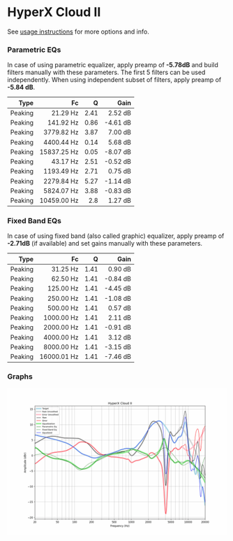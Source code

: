 # HyperX Cloud II
See [usage instructions](https://github.com/jaakkopasanen/AutoEq#usage) for more options and info.

### Parametric EQs
In case of using parametric equalizer, apply preamp of **-5.78dB** and build filters manually
with these parameters. The first 5 filters can be used independently.
When using independent subset of filters, apply preamp of **-5.84 dB**.

| Type    | Fc          |    Q | Gain     |
|--------:|------------:|-----:|---------:|
| Peaking | 21.29 Hz    | 2.41 | 2.52 dB  |
| Peaking | 141.92 Hz   | 0.86 | -4.61 dB |
| Peaking | 3779.82 Hz  | 3.87 | 7.00 dB  |
| Peaking | 4400.44 Hz  | 0.14 | 5.68 dB  |
| Peaking | 15837.25 Hz | 0.05 | -8.07 dB |
| Peaking | 43.17 Hz    | 2.51 | -0.52 dB |
| Peaking | 1193.49 Hz  | 2.71 | 0.75 dB  |
| Peaking | 2279.84 Hz  | 5.27 | -1.14 dB |
| Peaking | 5824.07 Hz  | 3.88 | -0.83 dB |
| Peaking | 10459.00 Hz | 2.8  | 1.27 dB  |

### Fixed Band EQs
In case of using fixed band (also called graphic) equalizer, apply preamp of **-2.71dB**
(if available) and set gains manually with these parameters.

| Type    | Fc          |    Q | Gain     |
|--------:|------------:|-----:|---------:|
| Peaking | 31.25 Hz    | 1.41 | 0.90 dB  |
| Peaking | 62.50 Hz    | 1.41 | -0.84 dB |
| Peaking | 125.00 Hz   | 1.41 | -4.45 dB |
| Peaking | 250.00 Hz   | 1.41 | -1.08 dB |
| Peaking | 500.00 Hz   | 1.41 | 0.57 dB  |
| Peaking | 1000.00 Hz  | 1.41 | 2.11 dB  |
| Peaking | 2000.00 Hz  | 1.41 | -0.91 dB |
| Peaking | 4000.00 Hz  | 1.41 | 3.12 dB  |
| Peaking | 8000.00 Hz  | 1.41 | -3.15 dB |
| Peaking | 16000.01 Hz | 1.41 | -7.46 dB |

### Graphs
![](./HyperX%20Cloud%20II.png)